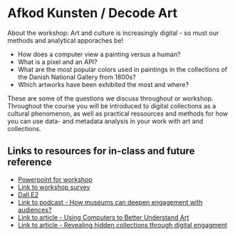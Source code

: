 # Afkod Kunsten / Decode Art
About the workshop: 
Art and culture is increasingly digital - so must our methods and analytical apporaches be! 

* How does a computer view a painting versus a human? 
* What is a pixel and an API?
* What are the most popular colors used in paintings in the collections of the Danish National Gallery from 1800s?
* Which artworks have been exhibited the most and where? 

These are some of the questions we discuss throughout or workshop. Throughout the course you will be introduced to digital collections as a cultural phenomenon, as well as practical ressources and methods for how you can use data- and metadata analysis in your work with art and collections.   



## Links to resources for in-class and future reference
* [Powerpoint for workshop](https://github.com/maxodsbjerg/AfkodKunsten/blob/main/Afkod%20Kunsten%20PP.pdf)
* [Link to workshop survey](https://www.survey-xact.dk/LinkCollector?key=UADDX2NWLPCN)
* [Dall.E2](https://openai.com/dall-e-2/) 
* [Link to podcast - How museums can deepen engagement with audiences?](https://www.theheritagelab.in/museum-digital-audience-engagement/)
* [Link to article - Using Computers to Better Understand Art](https://theconversation.com/using-computers-to-better-understand-art-56887)
* [Link to article - Revealing hidden collections through digital engagment](https://www.culturehive.co.uk/resources/revealing-hidden-collections-through-digital-engagement/)

